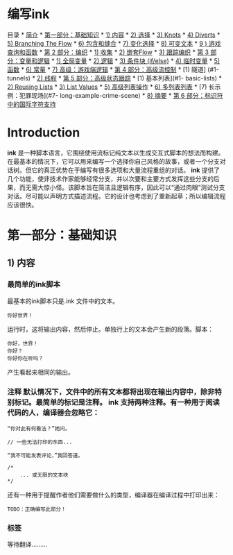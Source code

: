 # 编写ink

目录 
    * [简介](#introduction)
    * [第一部分：基础知识](#part-one-the-basics)
        * [1) 内容](#1-content)
        * [2) 选择](#2-choices)
        * [3) Knots](#3-knots)
        * [4) Diverts](#4-diverts)
        * [5) Branching The Flow](#5-branching-the-flow)
        * [6) 包含和缝合](#6-includes-and-stitches)
        * [7) 变化选择](#7-variing-choices)
        * [8) 可变文本](#8-variable-text)
        * [9 ) 游戏查询和函数](#9-game-queries-and-functions)
    * [第 2 部分：编织](#part-2-weave)
        * [1) 收集](#1-gathers)
        * [2) 嵌套Flow](#2-nested-flow)
        * [3) 跟踪编织](#3-tracking-a-weave)
    * [第 3 部分：变量和逻辑](#part-3-variables-and-logic)
        * [1) 全局变量](#1-global-variables)
        * [2) 逻辑](#2-logic) 
        * [3) 条件块 (if/else)](#3-conditional-blocks-ifelse)
        * [ 4) 临时变量](#4-temporary-variables)
        * [5) 函数](#5-functions)
        * [6) 常量](#6-constants)
        * [7) 高级：游戏端逻辑](#7-advanced-game-side-logic)
    * [第 4 部分：高级流控制](#part-4-advanced-flow-control)
        * [1) 隧道] (#1-tunnels)
        * [2) 线程](#2-threads)
    * [第 5 部分：高级状态跟踪](#part-5-advanced-state-tracking)
        * [1) 基本列表](#1- basic-lists)
        * [2) Reusing Lists](#2-reusing-lists)
        * [3) List Values](#3-list-values)
        * [5) 高级列表操作](#5-advanced-list-operations)
        * [6) 多列表列表](#6-multi-list-lists)
        * [7) 长示例：犯罪现场](#7- long-example-crime-scene)
        * [8) 摘要](#8-summary) 
    * [第 6 部分：标识符中的国际字符支持](#part-6-international-character-support-in-identifiers)

# Introduction

**ink** 是一种脚本语言，它围绕使用流标记纯文本以生成交互式脚本的想法而构建。在最基本的情况下，它可以用来编写一个选择你自己风格的故事，或者一个分支对话树。但它的真正优势在于编写有很多选项和大量流程重组的对话。 **ink** 提供了几个功能，使非技术作家能够经常分支，并以次要和主要方式发挥这些分支的后果，而无需大惊小怪。该脚本旨在简洁且逻辑有序，因此可以“通过肉眼”测试分支对话。尽可能以声明方式描述流程。它的设计也考虑到了重新起草；所以编辑流程应该很快。

# 第一部分：基础知识

## 1) 内容

### 最简单的ink脚本

最基本的ink脚本只是.ink 文件中的文本。

    你好世界！

运行时，这将输出内容，然后停止。单独行上的文本会产生新的段落。脚本：

    你好，世界！
    你好？
    你好你在听吗？
    
产生看起来相同的输出。
### 注释 默认情况下，文件中的所有文本都将出现在输出内容中，除非特别标记。最简单的标记是注释。 **ink** 支持两种注释。有一种用于阅读代码的人，编译器会忽略它：

    “你对此有何看法？”她问。

    // 一些无法打印的东西...

    “我不可能发表评论，”我回答道。

    /*
        ... 或无限的文本块
    */

还有一种用于提醒作者他们需要做什么的类型，编译器在编译过程中打印出来：

    TODO：正确编写此部分！ 

### 标签 

等待翻译.........